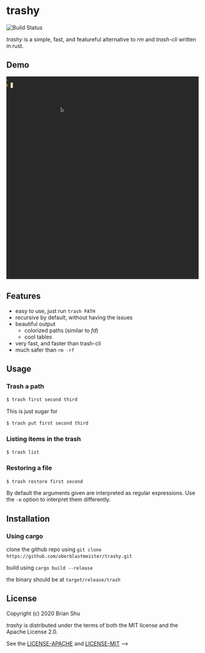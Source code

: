 # trashy

![Build Status](https://github.com/oberblastmeister/trash-cli/workflows/ci/badge.svg)

*trashy* is a simple, fast, and featureful alternative to *rm* and *trash-cli* written in rust.

## Demo

![demo](doc/trashy_demo_1.gif)

## Features

- easy to use, just run `trash PATH`
- recursive by default, without having the issues
- beautiful output
    - colorized paths (similar to *fd*)
    - cool tables
- very fast, and faster than trash-cli
- much safer than `rm -rf`

## Usage

### Trash a path

```bash
$ trash first second third
```

This is just sugar for 

```bash
$ trash put first second third
```

### Listing items in the trash

```bash
$ trash list
```

### Restoring a file

```bash
$ trash restore first second
```

By default the arguments given are interpreted as regular expressions. Use the `-m` option to interpret them differently.

## Installation

### Using cargo

clone the github repo using `git clone https://github.com/oberblastmeister/trashy.git`

build using `cargo build --release`

the binary should be at `target/release/trash`

## License

Copyright (c) 2020 Brian Shu

*trashy* is distributed under the terms of both the MIT license and the Apache License 2.0.

See the [LICENSE-APACHE](LICENSE-APACHE) and [LICENSE-MIT](LICENSE-MIT) -->
